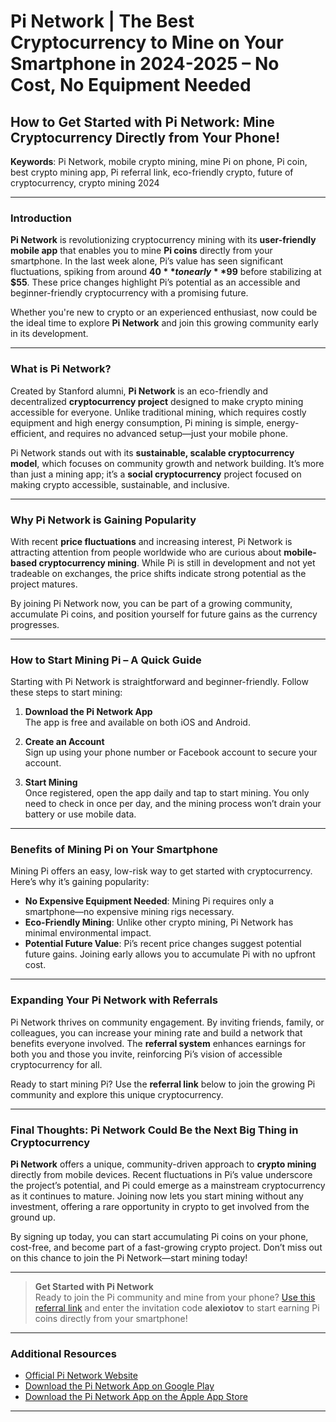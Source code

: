 # Pi Network | The Best Cryptocurrency to Mine on Your Smartphone in 2024-2025 – No Cost, No Equipment Needed

## How to Get Started with Pi Network: Mine Cryptocurrency Directly from Your Phone!

**Keywords**: Pi Network, mobile crypto mining, mine Pi on phone, Pi coin, best crypto mining app, Pi referral link, eco-friendly crypto, future of cryptocurrency, crypto mining 2024

---

### Introduction

**Pi Network** is revolutionizing cryptocurrency mining with its **user-friendly mobile app** that enables you to mine **Pi coins** directly from your smartphone. In the last week alone, Pi’s value has seen significant fluctuations, spiking from around **$40** to nearly **$99** before stabilizing at **$55**. These price changes highlight Pi’s potential as an accessible and beginner-friendly cryptocurrency with a promising future.

Whether you're new to crypto or an experienced enthusiast, now could be the ideal time to explore **Pi Network** and join this growing community early in its development.

---

### What is Pi Network?

Created by Stanford alumni, **Pi Network** is an eco-friendly and decentralized **cryptocurrency project** designed to make crypto mining accessible for everyone. Unlike traditional mining, which requires costly equipment and high energy consumption, Pi mining is simple, energy-efficient, and requires no advanced setup—just your mobile phone.

Pi Network stands out with its **sustainable, scalable cryptocurrency model**, which focuses on community growth and network building. It’s more than just a mining app; it’s a **social cryptocurrency** project focused on making crypto accessible, sustainable, and inclusive.

---

### Why Pi Network is Gaining Popularity

With recent **price fluctuations** and increasing interest, Pi Network is attracting attention from people worldwide who are curious about **mobile-based cryptocurrency mining**. While Pi is still in development and not yet tradeable on exchanges, the price shifts indicate strong potential as the project matures.

By joining Pi Network now, you can be part of a growing community, accumulate Pi coins, and position yourself for future gains as the currency progresses.

---

### How to Start Mining Pi – A Quick Guide

Starting with Pi Network is straightforward and beginner-friendly. Follow these steps to start mining:

1. **Download the Pi Network App**  
   The app is free and available on both iOS and Android.

2. **Create an Account**  
   Sign up using your phone number or Facebook account to secure your account.

3. **Start Mining**  
   Once registered, open the app daily and tap to start mining. You only need to check in once per day, and the mining process won’t drain your battery or use mobile data.

---

### Benefits of Mining Pi on Your Smartphone

Mining Pi offers an easy, low-risk way to get started with cryptocurrency. Here’s why it’s gaining popularity:

- **No Expensive Equipment Needed**: Mining Pi requires only a smartphone—no expensive mining rigs necessary.
- **Eco-Friendly Mining**: Unlike other crypto mining, Pi Network has minimal environmental impact.
- **Potential Future Value**: Pi’s recent price changes suggest potential future gains. Joining early allows you to accumulate Pi with no upfront cost.

---

### Expanding Your Pi Network with Referrals

Pi Network thrives on community engagement. By inviting friends, family, or colleagues, you can increase your mining rate and build a network that benefits everyone involved. The **referral system** enhances earnings for both you and those you invite, reinforcing Pi’s vision of accessible cryptocurrency for all.

Ready to start mining Pi? Use the **referral link** below to join the growing Pi community and explore this unique cryptocurrency.

---

### Final Thoughts: Pi Network Could Be the Next Big Thing in Cryptocurrency

**Pi Network** offers a unique, community-driven approach to **crypto mining** directly from mobile devices. Recent fluctuations in Pi’s value underscore the project’s potential, and Pi could emerge as a mainstream cryptocurrency as it continues to mature. Joining now lets you start mining without any investment, offering a rare opportunity in crypto to get involved from the ground up.

By signing up today, you can start accumulating Pi coins on your phone, cost-free, and become part of a fast-growing crypto project. Don’t miss out on this chance to join the Pi Network—start mining today!

---

> **Get Started with Pi Network**  
> Ready to join the Pi community and mine from your phone? [Use this referral link](https://minepi.com/alexiotov) and enter the invitation code **alexiotov** to start earning Pi coins directly from your smartphone!

---

### Additional Resources

- [Official Pi Network Website](https://minepi.com/)
- [Download the Pi Network App on Google Play](https://play.google.com/store/apps/details?id=com.blockchainvault)  
- [Download the Pi Network App on the Apple App Store](https://itunes.apple.com/us/app/pi-network/id1445472541)

---

